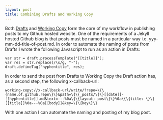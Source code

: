 ```yaml
---
layout: post
title: Combining Drafts and Working Copy
---
```

Both [Drafts](http://agiletortoise.com/drafts/) and [Working Copy](https://workingcopyapp.com) form the core of my workflow in publishing posts to my Github hosted website. One of the requirements of a Jekyll hosted Github blog is that posts must be named in a particular way i.e. yyy-mm-dd-title-of-post.md. In order to automate the naming of posts from Drafts I wrote the following Javascript to run as an action in Drafts:

```
var str = draft.processTemplate("[[title]]");
var res = str.replace(/\s/g, "-");
draft.defineTag("hyphentitle", res);
```

In order to send the post from Drafts to Working Copy the Draft action has, as a second step, the following x-callback-url:

```
working-copy://x-callback-url/write/?repo=\{\{name.of.github.repo\}\}&path=\{\{_posts/\}\}[[date]]-[[hyphentitle]].md&text=---%0a\{\{layout: post\}\}%0a\{\{title: \}\}[[title]]%0a---%0a[[body]]&key=\{\{key\}\}
```

With one action I can automate the naming and posting of my blog post.
